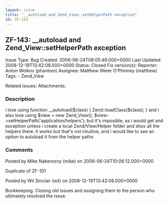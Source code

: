 ```yaml
---
layout: issue
title: "__autoload and Zend_View::setHelperPath exception"
id: ZF-143
---
```


ZF-143: \_\_autoload and Zend\_View::setHelperPath exception
------------------------------------------------------------

 Issue Type: Bug Created: 2006-06-24T08:05:46.000+0000 Last Updated: 2008-12-19T13:42:08.000+0000 Status: Closed Fix version(s): 
 Reporter:  Anton Wolkov (phantom)  Assignee:  Matthew Weier O'Phinney (matthew)  Tags: - Zend\_View
 
 Related issues: 
 Attachments: 
### Description

i love using function \_\_autoload($class) { Zend::loadClass($class); } and i also love using $view = new Zend\_View(); $view->setHelperPath('application/helpers'); but it's imposible, as i would get and exception unless i create a local Zend/View/Helper folder and shuv all the helpers there. it works but that's not intuitive, and i would like to see an option to autoload it from the helper paths

 

 

### Comments

Posted by Mike Naberezny (mike) on 2006-06-24T10:06:12.000+0000

Duplicate of ZF-101

 

 

Posted by Wil Sinclair (wil) on 2008-12-19T13:42:08.000+0000

Bookkeeping. Closing old issues and assigning them to the person who ultimately resolved the issue.

 

 